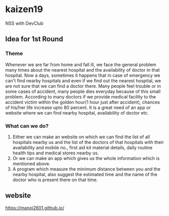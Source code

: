 # kaizen19
NSS with DevClub
## Idea for 1st Round
### Theme
Whenever we are far from home and fall ill, we face the general problem many times about the nearest hospital and the availability of doctor in that hospital. Now a days, sometimes it happens that in case of emergency we can't find nearby hospitals and even if we find out the nearest hospital, we are not sure that we can find a doctor there. Many people feel trouble or in some cases of accident, many people dies everyday because of this small problem. According to many doctors if we provide medical facility to the accident victim within the golden hour(1 hour just after accident), chances of his/her life increase upto 80 percent. It is a great need of an app or website where we can find nearby hospital, availability of doctor etc.
### What can we do?
1. Either we can make an website on which we can find the list of all hospitals nearby us and the list of the doctors of that hospitals with their availability and mobile no., first aid kit material details, daily routine health tips and medical stores nearby us.
2. Or we can make an app which gives us the whole information which is mentioned above.
3. A program which measure the minimum distance between you and the nearby hospital, also suggest the estimated time and the name of the doctor who is present there on that time.

## website
https://manoj2601.github.io/
